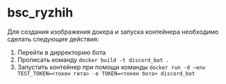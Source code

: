 # bsc_ryzhih

Для создания изображения докера и запуска контейнера необходимо сделать следующие действия:

1. Перейти в дирректорию бота
2. Прописать команду `docker build -t discord_bot .`
3. Запустить контейнер при помощи команды `docker run -d —env TEST_TOKEN=<токен гита> -e TOKEN=<токен бота> discord_bot`

